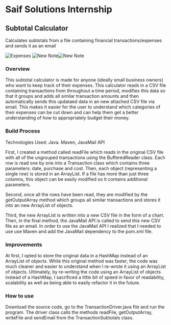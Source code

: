 # Saif Solutions Internship

## Subtotal Calculator

Calculates subtotals from a file containing financial transactions/expenses and sends it as an email

![Expenses](https://user-images.githubusercontent.com/85238036/212371938-7aa764fb-d55d-47e6-bb95-0763257f17ed.jpeg) ![New Note](https://user-images.githubusercontent.com/85238036/212372106-5c9122d5-2f0e-4663-aca0-9e1774f548a6.jpeg)![New Note](https://user-images.githubusercontent.com/85238036/212373250-f2bd3d59-f025-4a42-877a-176c9bf3de57.jpeg)



### Overview

This subtotal calculator is made for anyone (ideally small business owners) who want to keep track of their expenses. This calculator reads in a CSV file containing transactions from throughout a time period, modifies this data so that it groups and adds all similar transaction amounts and then automatically sends this updataed data in an new attached CSV file via email. This makes it easier for the user to understand which categories of their expenses can be cut down and can help them get a better understanding of how to appropriately budget their money.

### Build Process

Technologies Used: Java. Maven, JavaMail API

First, I created a method called readFile which reads in the original CSV file with all of the ungrouped transactions using the BufferedReader class. Each row is read one by one into a Transaction class which contains three parameters: date, purchase and cost. Then, each object (representing a single row) is stored in an ArrayList. If a file has more than just three columns, this object can be easily modified so it contains additional parameters. 

Second, once all the rows have been read, they are modified by the getOutputArray method which groups all similar transactions and stores it into an new ArrayList of objects. 

Third, the new ArrayList is written into a new CSV file in the form of a chart. Then, in the final method, the JavaMail API is called to send this new CSV file as an email. In order to use the JavaMail API I realized that I needed to use use Maven and add the JavaMail dependency to the pom.xml file. 

### Improvements

At first, I opted to store the original data in a HashMap instead of an ArrayList of objects. While this original method was faster, the code was much cleaner and easier to understand when I re-wrote it using an ArrayList of objects. Ultimately, by re-writing the code using an ArrayList of objects instead of a HashMap, I sacrificed a little bit of speed in favor of readability, scalability as well as being able to easily refactor it in the future.

### How to use

Download the source code, go to the TransactionDriver.java file and run the program. The driver class calls the methods readFile, getOutputArray, writeFile and sendEmail from the TransactionSubtotals class.


